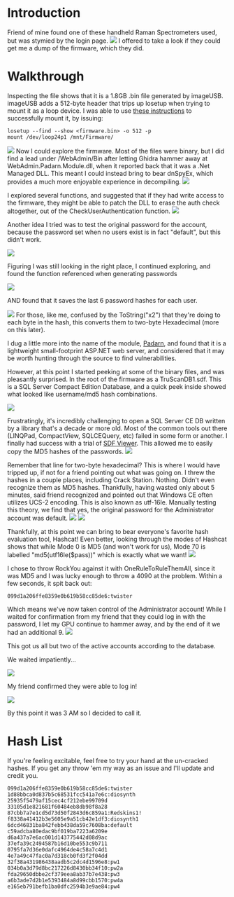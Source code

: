 # Introduction
Friend of mine found one of these handheld Raman Spectrometers used, but was stymied by the login page. ![](images/1.jpg) I offered to take a look if they could get me a dump of the firmware, which they did.

# Walkthrough

Inspecting the file shows that it is a 1.8GB .bin file generated by imageUSB. imageUSB adds a 512-byte header that trips up losetup when trying to mount it as a loop device. I was able to use [these instructions](https://obscurerichard.wordpress.com/2021/02/13/reading-images-created-with-imageusb-on-windows-via-linux) to successfully mount it, by issuing:
```
losetup --find --show <firmware.bin> -o 512 -p
mount /dev/loop24p1 /mnt/Firmware/
```
![](images/2.jpg)
Now I could explore the firmware. Most of the files were binary, but I did find a lead under /WebAdmin/Bin after letting Ghidra hammer away at WebAdmin.Padarn.Module.dll, when it reported back that it was a .Net Managed DLL. This meant I could instead bring to bear dnSpyEx, which provides a much more enjoyable experience in decompiling. ![](images/3.jpg)

I explored several functions, and suggested that if they had write access to the firmware, they might be able to patch the DLL to erase the auth check altogether, out of the CheckUserAuthentication function. ![](images/4.jpg)

Another idea I tried was to test the original password for the account, because the password set when no users exist is in fact "default", but this didn't work. 

![](images/5.jpg)

Figuring I was still looking in the right place, I continued exploring, and found the function referenced when generating passwords 

![](images/6.jpg) 

AND found that it saves the last 6 password hashes for each user. 

![](images/7.jpg) For those, like me, confused by the ToString("x2") that they're doing to each byte in the hash, this converts them to two-byte Hexadecimal (more on this later).

I dug a little more into the name of the module, [Padarn](https://opennetcf.wordpress.com/padarn/), and found that it is a lightweight small-footprint ASP.NET web server, and considered that it may be worth hunting through the source to find vulnerabilities.

However, at this point I started peeking at some of the binary files, and was pleasantly surprised. In the root of the firmware as a TruScanDB1.sdf. This is a SQL Server Compact Edition Database, and a quick peek inside showed what looked like username/md5 hash combinations. 

![](images/8.jpg)

Frustratingly, it's incredibly challenging to open a SQL Server CE DB written by a library that's a decade or more old. Most of the common tools out there (LINQPad, CompactView, SQLCEQuery, etc) failed in some form or another. I finally had success with a trial of [SDF Viewer](https://www.flyhoward.com/SDF_Viewer.aspx). This allowed me to easily copy the MD5 hashes of the passwords. ![](images/9.jpg)

Remember that line for two-byte hexadecimal? This is where I would have tripped up, if not for a friend pointing out what was going on. I threw the hashes in a couple places, including Crack Station. Nothing. Didn't even recognize them as MD5 hashes. Thankfully, having wasted only about 5 minutes, said friend recognized and pointed out that Windows CE often utilizes UCS-2 encoding. This is also known as utf-16le. Manually testing this theory, we find that yes, the original password for the Administrator account was default. ![](images/10.jpg) ![](images/11.jpg)

Thankfully, at this point we can bring to bear everyone's favorite hash evaluation tool, Hashcat! Even better, looking through the modes of Hashcat shows that while Mode 0 is MD5 (and won't work for us), Mode 70 is labelled "md5(utf16le($pass))" which is exactly what we want! ![](images/12.jpg) 

I chose to throw RockYou against it with OneRuleToRuleThemAll, since it was MD5 and I was lucky enough to throw a 4090 at the problem. Within a few seconds, it spit back out:
```
099d1a206ffe8359e0b619b58cc85de6:twister
```
Which means we've now taken control of the Administrator account! While I waited for confirmation from my friend that they could log in with the password, I let my GPU continue to hammer away, and by the end of it we had an additional 9. ![](images/13.jpg)

This got us all but two of the active accounts according to the database.

We waited impatiently... 

![](images/14.jpg)

My friend confirmed they were able to log in! 

![](images/15.jpg) 

By this point it was 3 AM so I decided to call it.

# Hash List

If you're feeling excitable, feel free to try your hand at the un-cracked hashes. If you get any throw 'em my way as an issue and I'll update and credit you.
```
099d1a206ffe8359e0b619b58cc85de6:twister
1d88bbca0d837b5c68531fcc541a7e6c:diosynth
25935f5479af15cec4cf212ebe99709d
33105d1e821681f60484eb8db98f8a28
87cbb7a7e1cd5d73d50f2843d6c859a1:Redskins1!
f8338a41412b3e5605e9a51cb42e1df3:diosynth1
6dcd46831ba842febb438da59c7608ba:default
c59adcba80edac9bf019ba7223a6209e
d6a437a7e6ac001d143775442d08d9ac
37efa39c2494587b16d10be553c9b711
0795fa7d36e0dafc4964de4c58a7c4d1
4e7a49c47fac0a7d318cb0fd3f2f04dd
32f38a431986438aadb5c2dc4d1596e8:pw1
034b0a3d79d8bc217226d8430bb34f10:pw2a
fda29650dbbe2cf379eea8ab37b7e438:pw3
a6b3ade7d2b1e5393484a8d99cbb1570:pw4a
e165eb791befb1ba0dfc2594b3e9ae84:pw4
```

